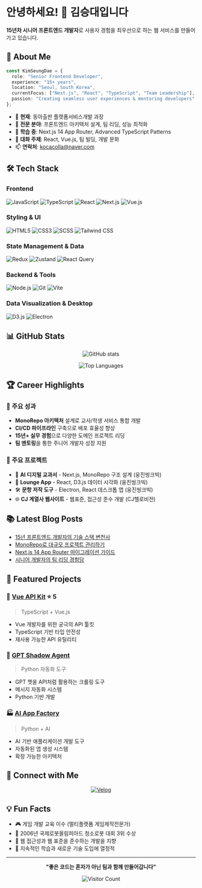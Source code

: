 # 안녕하세요! 👋 김승대입니다

**15년차 시니어 프론트엔드 개발자**로 사용자 경험을 최우선으로 하는 웹 서비스를 만들어가고 있습니다.


## 🚀 About Me

```typescript
const KimSeungDae = {
  role: "Senior Frontend Developer",
  experience: "15+ years",
  location: "Seoul, South Korea",
  currentFocus: ["Next.js", "React", "TypeScript", "Team Leadership"],
  passion: "Creating seamless user experiences & mentoring developers"
};
```

- 💼 **현재**: 동아출판 플랫폼서비스개발 과장
- 🎯 **전문 분야**: 프론트엔드 아키텍처 설계, 팀 리딩, 성능 최적화
- 🌱 **학습 중**: Next.js 14 App Router, Advanced TypeScript Patterns
- 💬 **대화 주제**: React, Vue.js, 팀 빌딩, 개발 문화
- 📫 **연락처**: kocacolla@naver.com

## 🛠️ Tech Stack

### **Frontend**
![JavaScript](https://img.shields.io/badge/JavaScript-F7DF1E?style=for-the-badge&logo=javascript&logoColor=black)
![TypeScript](https://img.shields.io/badge/TypeScript-007ACC?style=for-the-badge&logo=typescript&logoColor=white)
![React](https://img.shields.io/badge/React-20232A?style=for-the-badge&logo=react&logoColor=61DAFB)
![Next.js](https://img.shields.io/badge/Next.js-000000?style=for-the-badge&logo=next.js&logoColor=white)
![Vue.js](https://img.shields.io/badge/Vue.js-35495E?style=for-the-badge&logo=vue.js&logoColor=4FC08D)

### **Styling & UI**
![HTML5](https://img.shields.io/badge/HTML5-E34F26?style=for-the-badge&logo=html5&logoColor=white)
![CSS3](https://img.shields.io/badge/CSS3-1572B6?style=for-the-badge&logo=css3&logoColor=white)
![SCSS](https://img.shields.io/badge/SCSS-CC6699?style=for-the-badge&logo=sass&logoColor=white)
![Tailwind CSS](https://img.shields.io/badge/Tailwind_CSS-38B2AC?style=for-the-badge&logo=tailwind-css&logoColor=white)

### **State Management & Data**
![Redux](https://img.shields.io/badge/Redux-593D88?style=for-the-badge&logo=redux&logoColor=white)
![Zustand](https://img.shields.io/badge/Zustand-FF6B35?style=for-the-badge&logo=zustand&logoColor=white)
![React Query](https://img.shields.io/badge/React_Query-FF4154?style=for-the-badge&logo=react-query&logoColor=white)

### **Backend & Tools**
![Node.js](https://img.shields.io/badge/Node.js-43853D?style=for-the-badge&logo=node.js&logoColor=white)
![Git](https://img.shields.io/badge/Git-F05032?style=for-the-badge&logo=git&logoColor=white)
![Vite](https://img.shields.io/badge/Vite-646CFF?style=for-the-badge&logo=vite&logoColor=white)

### **Data Visualization & Desktop**
![D3.js](https://img.shields.io/badge/D3.js-F9A03C?style=for-the-badge&logo=d3.js&logoColor=white)
![Electron](https://img.shields.io/badge/Electron-191970?style=for-the-badge&logo=electron&logoColor=white)

## 📊 GitHub Stats

<div align="center">
  
![GitHub stats](https://github-readme-stats.vercel.app/api?username=kimseungdae&show_icons=true&theme=radical&hide_border=true)

![Top Languages](https://github-readme-stats.vercel.app/api/top-langs/?username=kimseungdae&layout=compact&theme=radical&hide_border=true)

</div>

## 🏆 Career Highlights

### 🎯 **주요 성과**
- **MonoRepo 아키텍처** 설계로 교사/학생 서비스 통합 개발
- **CI/CD 파이프라인** 구축으로 배포 효율성 향상
- **15년+ 실무 경험**으로 다양한 도메인 프로젝트 리딩
- **팀 멘토링**을 통한 주니어 개발자 성장 지원

### 💼 **주요 프로젝트**
- 🏫 **AI 디지털 교과서** - Next.js, MonoRepo 구조 설계 (웅진씽크빅)
- 📱 **Lounge App** - React, D3.js 데이터 시각화 (웅진씽크빅)
- 🛠️ **문항 저작 도구** - Electron, React 데스크톱 앱 (웅진씽크빅)
- 🌐 **CJ 계열사 웹사이트** - 웹표준, 접근성 준수 개발 (CJ헬로비전)

## 📚 Latest Blog Posts

<!-- BLOG-POST-LIST:START -->
- [15년 프론트엔드 개발자의 기술 스택 변천사](https://blog-link)
- [MonoRepo로 대규모 프로젝트 관리하기](https://blog-link)
- [Next.js 14 App Router 마이그레이션 가이드](https://blog-link)
- [시니어 개발자의 팀 리딩 경험담](https://blog-link)
<!-- BLOG-POST-LIST:END -->

## 🌟 Featured Projects

### 🎨 [Vue API Kit](https://github.com/kimseungdae/vue-api-kit) ⭐ 5
> TypeScript + Vue.js
- Vue 개발자를 위한 궁극의 API 툴킷
- TypeScript 기반 타입 안전성
- 재사용 가능한 API 유틸리티

### 🤖 [GPT Shadow Agent](https://github.com/kimseungdae/gpt-shadow-agent)
> Python 자동화 도구
- GPT 챗을 API처럼 활용하는 크롤링 도구
- 메시지 자동화 시스템
- Python 기반 개발

### 🏭 [AI App Factory](https://github.com/kimseungdae/ai-app-factory)
> Python + AI
- AI 기반 애플리케이션 개발 도구
- 자동화된 앱 생성 시스템
- 확장 가능한 아키텍처

## 🤝 Connect with Me

<div align="center">

[![Velog]([https://img.shields.io/badge/LinkedIn-0077B5?style=for-the-badge&logo=linkedin&logoColor=white)](https://linkedin.com/in/your-profile](https://velog.io/@bambam/posts))

</div>

## 💡 Fun Facts

- 🎮 게임 개발 교육 이수 (멀티플랫폼 게임제작전문가)
- 🤖 2006년 국제로봇올림피아드 청소로봇 대회 3위 수상
- 📝 웹 접근성과 웹 표준을 준수하는 개발을 지향
- 🌱 지속적인 학습과 새로운 기술 도입에 열정적

---

<div align="center">

**"좋은 코드는 혼자가 아닌 팀과 함께 만들어갑니다"**

![Visitor Count](https://profile-counter.glitch.me/kimseungdae/count.svg)

</div>

